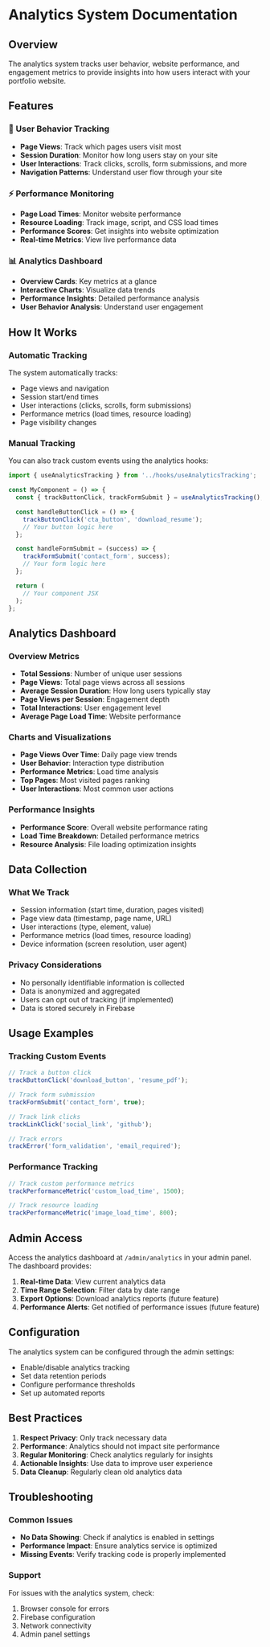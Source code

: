# Analytics System Documentation

## Overview

The analytics system tracks user behavior, website performance, and engagement metrics to provide insights into how users interact with your portfolio website.

## Features

### 🎯 User Behavior Tracking
- **Page Views**: Track which pages users visit most
- **Session Duration**: Monitor how long users stay on your site
- **User Interactions**: Track clicks, scrolls, form submissions, and more
- **Navigation Patterns**: Understand user flow through your site

### ⚡ Performance Monitoring
- **Page Load Times**: Monitor website performance
- **Resource Loading**: Track image, script, and CSS load times
- **Performance Scores**: Get insights into website optimization
- **Real-time Metrics**: View live performance data

### 📊 Analytics Dashboard
- **Overview Cards**: Key metrics at a glance
- **Interactive Charts**: Visualize data trends
- **Performance Insights**: Detailed performance analysis
- **User Behavior Analysis**: Understand user engagement

## How It Works

### Automatic Tracking
The system automatically tracks:
- Page views and navigation
- Session start/end times
- User interactions (clicks, scrolls, form submissions)
- Performance metrics (load times, resource loading)
- Page visibility changes

### Manual Tracking
You can also track custom events using the analytics hooks:

```javascript
import { useAnalyticsTracking } from '../hooks/useAnalyticsTracking';

const MyComponent = () => {
  const { trackButtonClick, trackFormSubmit } = useAnalyticsTracking();

  const handleButtonClick = () => {
    trackButtonClick('cta_button', 'download_resume');
    // Your button logic here
  };

  const handleFormSubmit = (success) => {
    trackFormSubmit('contact_form', success);
    // Your form logic here
  };

  return (
    // Your component JSX
  );
};
```

## Analytics Dashboard

### Overview Metrics
- **Total Sessions**: Number of unique user sessions
- **Page Views**: Total page views across all sessions
- **Average Session Duration**: How long users typically stay
- **Page Views per Session**: Engagement depth
- **Total Interactions**: User engagement level
- **Average Page Load Time**: Website performance

### Charts and Visualizations
- **Page Views Over Time**: Daily page view trends
- **User Behavior**: Interaction type distribution
- **Performance Metrics**: Load time analysis
- **Top Pages**: Most visited pages ranking
- **User Interactions**: Most common user actions

### Performance Insights
- **Performance Score**: Overall website performance rating
- **Load Time Breakdown**: Detailed performance metrics
- **Resource Analysis**: File loading optimization insights

## Data Collection

### What We Track
- Session information (start time, duration, pages visited)
- Page view data (timestamp, page name, URL)
- User interactions (type, element, value)
- Performance metrics (load times, resource loading)
- Device information (screen resolution, user agent)

### Privacy Considerations
- No personally identifiable information is collected
- Data is anonymized and aggregated
- Users can opt out of tracking (if implemented)
- Data is stored securely in Firebase

## Usage Examples

### Tracking Custom Events
```javascript
// Track a button click
trackButtonClick('download_button', 'resume_pdf');

// Track form submission
trackFormSubmit('contact_form', true);

// Track link clicks
trackLinkClick('social_link', 'github');

// Track errors
trackError('form_validation', 'email_required');
```

### Performance Tracking
```javascript
// Track custom performance metrics
trackPerformanceMetric('custom_load_time', 1500);

// Track resource loading
trackPerformanceMetric('image_load_time', 800);
```

## Admin Access

Access the analytics dashboard at `/admin/analytics` in your admin panel. The dashboard provides:

1. **Real-time Data**: View current analytics data
2. **Time Range Selection**: Filter data by date range
3. **Export Options**: Download analytics reports (future feature)
4. **Performance Alerts**: Get notified of performance issues (future feature)

## Configuration

The analytics system can be configured through the admin settings:

- Enable/disable analytics tracking
- Set data retention periods
- Configure performance thresholds
- Set up automated reports

## Best Practices

1. **Respect Privacy**: Only track necessary data
2. **Performance**: Analytics should not impact site performance
3. **Regular Monitoring**: Check analytics regularly for insights
4. **Actionable Insights**: Use data to improve user experience
5. **Data Cleanup**: Regularly clean old analytics data

## Troubleshooting

### Common Issues
- **No Data Showing**: Check if analytics is enabled in settings
- **Performance Impact**: Ensure analytics service is optimized
- **Missing Events**: Verify tracking code is properly implemented

### Support
For issues with the analytics system, check:
1. Browser console for errors
2. Firebase configuration
3. Network connectivity
4. Admin panel settings 